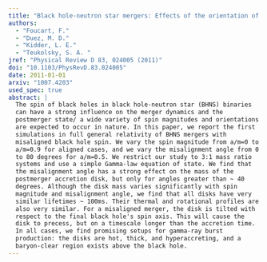 ```yaml
---
title: "Black hole-neutron star mergers: Effects of the orientation of the black hole spin"
authors:
  - "Foucart, F."
  - "Duez, M. D."
  - "Kidder, L. E."
  - "Teukolsky, S. A. "
jref: "Physical Review D 83, 024005 (2011)"
doi: "10.1103/PhysRevD.83.024005"
date: 2011-01-01
arxiv: "1007.4203"
used_spec: true
abstract: |
  The spin of black holes in black hole-neutron star (BHNS) binaries
  can have a strong influence on the merger dynamics and the
  postmerger state/ a wide variety of spin magnitudes and orientations
  are expected to occur in nature. In this paper, we report the first
  simulations in full general relativity of BHNS mergers with
  misaligned black hole spin. We vary the spin magnitude from a/m=0 to
  a/m=0.9 for aligned cases, and we vary the misalignment angle from 0
  to 80 degrees for a/m=0.5. We restrict our study to 3:1 mass ratio
  systems and use a simple Gamma-law equation of state. We find that
  the misalignment angle has a strong effect on the mass of the
  postmerger accretion disk, but only for angles greater than ~ 40
  degrees. Although the disk mass varies significantly with spin
  magnitude and misalignment angle, we find that all disks have very
  similar lifetimes ~ 100ms. Their thermal and rotational profiles are
  also very similar. For a misaligned merger, the disk is tilted with
  respect to the final black hole's spin axis. This will cause the
  disk to precess, but on a timescale longer than the accretion time.
  In all cases, we find promising setups for gamma-ray burst
  production: the disks are hot, thick, and hyperaccreting, and a
  baryon-clear region exists above the black hole.
---
```

